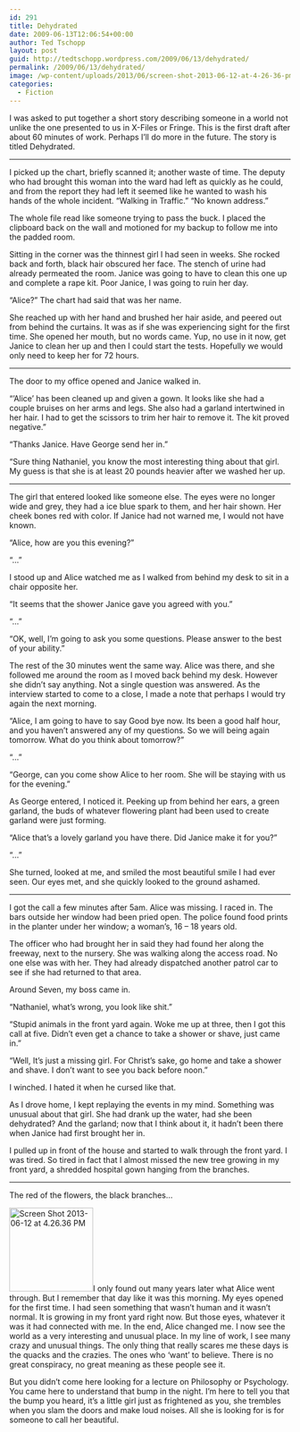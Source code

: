 ```yaml
---
id: 291
title: Dehydrated
date: 2009-06-13T12:06:54+00:00
author: Ted Tschopp
layout: post
guid: http://tedtschopp.wordpress.com/2009/06/13/dehydrated/
permalink: /2009/06/13/dehydrated/
image: /wp-content/uploads/2013/06/screen-shot-2013-06-12-at-4-26-36-pm1.png
categories:
  - Fiction
---
```

I was asked to put together a short story describing someone in a world not unlike the one presented to us in X-Files or Fringe. This is the first draft after about 60 minutes of work. Perhaps I&#8217;ll do more in the future. The story is titled Dehydrated.

* * *

I picked up the chart, briefly scanned it; another waste of time. The deputy who had brought this woman into the ward had left as quickly as he could, and from the report they had left it seemed like he wanted to wash his hands of the whole incident. “Walking in Traffic.” “No known address.”

The whole file read like someone trying to pass the buck. I placed the clipboard back on the wall and motioned for my backup to follow me into the padded room.

Sitting in the corner was the thinnest girl I had seen in weeks. She rocked back and forth, black hair obscured her face. The stench of urine had already permeated the room. Janice was going to have to clean this one up and complete a rape kit. Poor Janice, I was going to ruin her day.

“Alice?” The chart had said that was her name.

She reached up with her hand and brushed her hair aside, and peered out from behind the curtains. It was as if she was experiencing sight for the first time. She opened her mouth, but no words came. Yup, no use in it now, get Janice to clean her up and then I could start the tests. Hopefully we would only need to keep her for 72 hours.

* * *

The door to my office opened and Janice walked in.

“’Alice’ has been cleaned up and given a gown. It looks like she had a couple bruises on her arms and legs. She also had a garland intertwined in her hair. I had to get the scissors to trim her hair to remove it. The kit proved negative.”

“Thanks Janice. Have George send her in.”

“Sure thing Nathaniel, you know the most interesting thing about that girl. My guess is that she is at least 20 pounds heavier after we washed her up.

* * *

The girl that entered looked like someone else. The eyes were no longer wide and grey, they had a ice blue spark to them, and her hair shown. Her cheek bones red with color. If Janice had not warned me, I would not have known.

“Alice, how are you this evening?”

“…”

I stood up and Alice watched me as I walked from behind my desk to sit in a chair opposite her.

“It seems that the shower Janice gave you agreed with you.”

“…”

“OK, well, I’m going to ask you some questions. Please answer to the best of your ability.”

The rest of the 30 minutes went the same way. Alice was there, and she followed me around the room as I moved back behind my desk. However she didn’t say anything. Not a single question was answered. As the interview started to come to a close, I made a note that perhaps I would try again the next morning.

“Alice, I am going to have to say Good bye now. Its been a good half hour, and you haven’t answered any of my questions. So we will being again tomorrow. What do you think about tomorrow?”

“…”

“George, can you come show Alice to her room. She will be staying with us for the evening.”

As George entered, I noticed it. Peeking up from behind her ears, a green garland, the buds of whatever flowering plant had been used to create garland were just forming.

“Alice that’s a lovely garland you have there. Did Janice make it for you?”

“…”

She turned, looked at me, and smiled the most beautiful smile I had ever seen. Our eyes met, and she quickly looked to the ground ashamed.

* * *

I got the call a few minutes after 5am. Alice was missing. I raced in. The bars outside her window had been pried open. The police found food prints in the planter under her window; a woman’s, 16 – 18 years old.

The officer who had brought her in said they had found her along the freeway, next to the nursery. She was walking along the access road. No one else was with her. They had already dispatched another patrol car to see if she had returned to that area.

Around Seven, my boss came in.

“Nathaniel, what’s wrong, you look like shit.”

“Stupid animals in the front yard again. Woke me up at three, then I got this call at five. Didn’t even get a chance to take a shower or shave, just came in.”

“Well, It’s just a missing girl. For Christ’s sake, go home and take a shower and shave. I don’t want to see you back before noon.”

I winched. I hated it when he cursed like that.

As I drove home, I kept replaying the events in my mind. Something was unusual about that girl. She had drank up the water, had she been dehydrated? And the garland; now that I think about it, it hadn’t been there when Janice had first brought her in.

I pulled up in front of the house and started to walk through the front yard. I was tired. So tired in fact that I almost missed the new tree growing in my front yard, a shredded hospital gown hanging from the branches.

* * *

The red of the flowers, the black branches…

[<img class="alignright size-thumbnail wp-image-1147" alt="Screen Shot 2013-06-12 at 4.26.36 PM" src="http://localhost:8888/Wordpress/wp-content/uploads/2013/06/screen-shot-2013-06-12-at-4-26-36-pm1.png?w=150" width="150" height="150" srcset="http://localhost:8888/Wordpress/wp-content/uploads/2013/06/screen-shot-2013-06-12-at-4-26-36-pm1.png 1574w, http://localhost:8888/Wordpress/wp-content/uploads/2013/06/screen-shot-2013-06-12-at-4-26-36-pm1-150x150.png 150w, http://localhost:8888/Wordpress/wp-content/uploads/2013/06/screen-shot-2013-06-12-at-4-26-36-pm1-300x300.png 300w, http://localhost:8888/Wordpress/wp-content/uploads/2013/06/screen-shot-2013-06-12-at-4-26-36-pm1-768x768.png 768w, http://localhost:8888/Wordpress/wp-content/uploads/2013/06/screen-shot-2013-06-12-at-4-26-36-pm1-1024x1024.png 1024w" sizes="(max-width: 150px) 100vw, 150px" />](http://localhost:8888/Wordpress/wp-content/uploads/2013/06/screen-shot-2013-06-12-at-4-26-36-pm1.png)I only found out many years later what Alice went through. But I remember that day like it was this morning. My eyes opened for the first time. I had seen something that wasn’t human and it wasn’t normal. It is growing in my front yard right now. But those eyes, whatever it was it had connected with me. In the end, Alice changed me. I now see the world as a very interesting and unusual place. In my line of work, I see many crazy and unusual things. The only thing that really scares me these days is the quacks and the crazies. The ones who ‘want’ to believe. There is no great conspiracy, no great meaning as these people see it.

But you didn’t come here looking for a lecture on Philosophy or Psychology. You came here to understand that bump in the night. I’m here to tell you that the bump you heard, it’s a little girl just as frightened as you, she trembles when you slam the doors and make loud noises. All she is looking for is for someone to call her beautiful.